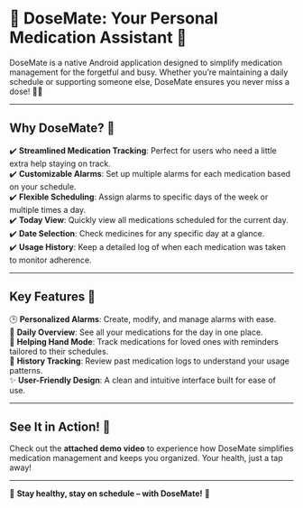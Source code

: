 # 📱 DoseMate: Your Personal Medication Assistant 💊

DoseMate is a native Android application designed to simplify medication management for the forgetful and busy. Whether you’re maintaining a daily schedule or supporting someone else, DoseMate ensures you never miss a dose! 🚨✨

---

## Why DoseMate? 🧐
✔️ **Streamlined Medication Tracking**: Perfect for users who need a little extra help staying on track.  
✔️ **Customizable Alarms**: Set up multiple alarms for each medication based on your schedule.  
✔️ **Flexible Scheduling**: Assign alarms to specific days of the week or multiple times a day.  
✔️ **Today View**: Quickly view all medications scheduled for the current day.  
✔️ **Date Selection**: Check medicines for any specific day at a glance.  
✔️ **Usage History**: Keep a detailed log of when each medication was taken to monitor adherence.  

---

## Key Features 🚀
🕒 **Personalized Alarms**: Create, modify, and manage alarms with ease.  
📅 **Daily Overview**: See all your medications for the day in one place.  
🔄 **Helping Hand Mode**: Track medications for loved ones with reminders tailored to their schedules.  
📖 **History Tracking**: Review past medication logs to understand your usage patterns.  
✨ **User-Friendly Design**: A clean and intuitive interface built for ease of use.  

---

## See It in Action! 🎥
Check out the **attached demo video** to experience how DoseMate simplifies medication management and keeps you organized. Your health, just a tap away!  

---

🌟 **Stay healthy, stay on schedule – with DoseMate!** 🌟

